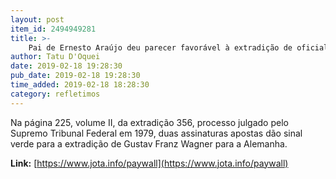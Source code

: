 ```yaml
---
layout: post
item_id: 2494949281
title: >-
    Pai de Ernesto Araújo deu parecer favorável à extradição de oficial nazista
author: Tatu D'Oquei
date: 2019-02-18 19:28:30
pub_date: 2019-02-18 19:28:30
time_added: 2019-02-18 18:28:30
category: refletimos
---
```


Na página 225, volume II, da extradição 356, processo julgado pelo Supremo Tribunal Federal em 1979, duas assinaturas apostas dão sinal verde para a extradição de Gustav Franz Wagner para a Alemanha.

**Link:** [https://www.jota.info/paywall](https://www.jota.info/paywall)

